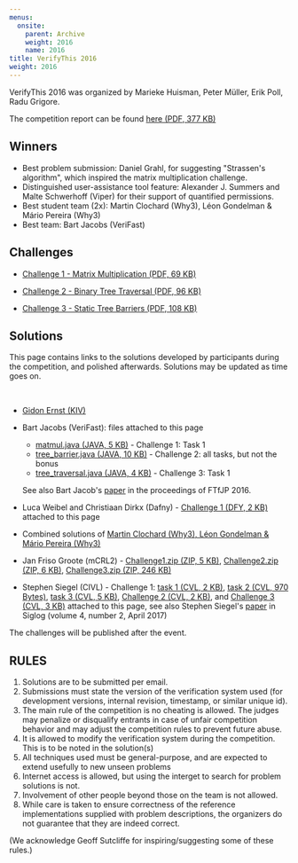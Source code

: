 ```yaml
---
menus: 
  onsite:
    parent: Archive
    weight: 2016
    name: 2016    
title: VerifyThis 2016
weight: 2016
---
```


VerifyThis 2016 was organized by Marieke Huisman, Peter Müller, Erik Poll, Radu Grigore.
<!--more-->

The competition report can be found [here (PDF, 377 KB)](HuismanMonahanMuellerPoll16.pdf)

## Winners

-   Best problem submission: Daniel Grahl, for suggesting "Strassen's algorithm", which inspired the matrix multiplication challenge.
-   Distinguished user-assistance tool feature: Alexander J. Summers and Malte Schwerhoff (Viper) for their support of quantified
    permissions.
-   Best student team (2x): Martin Clochard (Why3), Léon Gondelman & Mário Pereira (Why3)
-   Best team: Bart Jacobs (VeriFast)

## Challenges

* [Challenge 1 - Matrix Multiplication (PDF, 69 KB)](challenges/Challenge%201%20-%20Matrix%20Multiplication.pdf)

* [Challenge 2 - Binary Tree Traversal (PDF, 96 KB)](challenges/Challenge%202%20-%20Binary%20Tree%20Traversal%20.pdf)

* [Challenge 3 - Static Tree Barriers (PDF, 108 KB)](challenges/Challenge%203%20-%20Static%20Tree%20Barriers.pdf)

## Solutions

This page contains links to the solutions developed by participants
during the competition, and polished afterwards. Solutions may be
updated as time goes on.

 

-   [Gidon Ernst (KIV)](https://swt.informatik.uni-augsburg.de/swt/projects/verifythis-competition-2016/index.html)
-   Bart Jacobs (VeriFast): files attached to this page
    -   [matmul.java (JAVA, 5 KB)](solutions//matmul.java) - Challenge 1: Task 1
    -   [tree_barrier.java (JAVA, 10 KB)](solutions//tree_barrier.java) - Challenge 2: all tasks, but not the bonus
    -   [tree_traversal.java (JAVA, 4 KB)](solutions//tree_traversal.java) - Challenge 3: Task 1 

    See also Bart Jacob's [paper](http://dl.acm.org/citation.cfm?id=2955818&CFID=927804033&CFTOKEN=57745610) in the proceedings of FTfJP 2016.

-   Luca Weibel and Christiaan Dirkx (Dafny) - [Challenge 1 (DFY, 2 KB)](solutions//challenge1.dfy)
    attached to this page
-   Combined solutions of [Martin  Clochard (Why3), Léon Gondelman & Mário Pereira (Why3)](http://toccata.lri.fr/gallery/verifythis2016.en.html)
-   Jan Friso Groote (mCRL2) - [Challenge1.zip (ZIP, 5 KB)](solutions//ChallengeI.zip),
    [Challenge2.zip (ZIP, 6 KB)](solutions//ChallengeII.zip),
    [Challenge3.zip (ZIP, 246 KB)](solutions//ChallengeIII.zip)
-   Stephen Siegel (CIVL) - Challenge 1: [task 1 (CVL, 2 KB)](solutions//mmp1.cvl), 
    [task 2 (CVL, 970 Bytes)](solutions//mmp2.cvl),
    [task 3 (CVL, 5 KB)](solutions//mmp3.cvl),
    [Challenge 2 (CVL, 2 KB)](solutions//tree(1).cvl),
    and [Challenge 3 (CVL, 3 KB)](solutions//barrier.cvl)
    attached to this page, see also Stephen Siegel's [paper](http://siglog.org/download/12th-newsletter-april-2017/?wpdmdl=369#page=57) in Siglog (volume 4, number 2, April 2017)

The challenges will be published after the event.

## RULES

1.  Solutions are to be submitted per email.
2.  Submissions must state the version of the verification system used
    (for development versions, internal revision, timestamp, or similar
    unique id).
3.  The main rule of the competition is no cheating is allowed. The
    judges may penalize or disqualify entrants in case of unfair
    competition behavior and may adjust the competition rules to prevent
    future abuse.
4.  It is allowed to modify the verification system during the
    competition. This is to be noted in the solution(s)
5.  All techniques used must be general-purpose, and are expected to
    extend usefully to new unseen problems
6.  Internet access is allowed, but using the interget to search for
    problem solutions is not.
7.  Involvement of other people beyond those on the team is not allowed.
8.  While care is taken to ensure correctness of the reference
    implementations supplied with problem descriptions, the organizers
    do not guarantee that they are indeed correct.

(We acknowledge Geoff Sutcliffe for inspiring/suggesting some of these
rules.)
